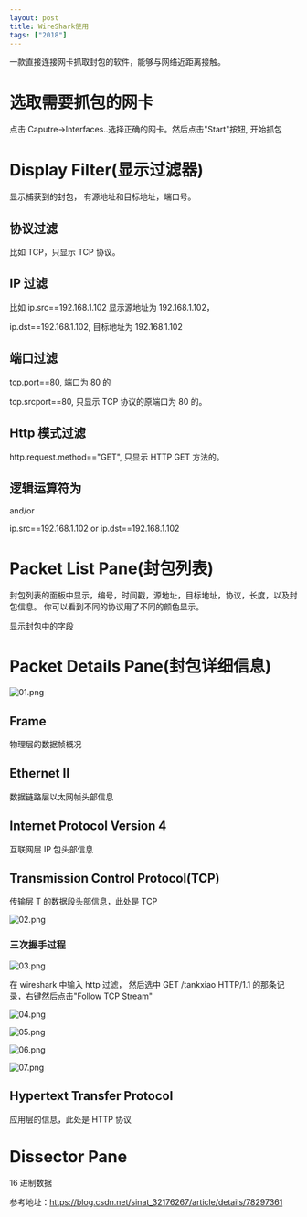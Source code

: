 ```yaml
---
layout: post
title: WireShark使用
tags: ["2018"]
---
```


一款直接连接网卡抓取封包的软件，能够与网络近距离接触。

# 选取需要抓包的网卡

点击 Caputre->Interfaces..选择正确的网卡。然后点击"Start"按钮, 开始抓包

# Display Filter(显示过滤器)

显示捕获到的封包， 有源地址和目标地址，端口号。

## 协议过滤

比如 TCP，只显示 TCP 协议。

## IP 过滤

比如 ip.src==192.168.1.102 显示源地址为 192.168.1.102，

ip.dst==192.168.1.102, 目标地址为 192.168.1.102

## 端口过滤

tcp.port==80, 端口为 80 的

tcp.srcport==80, 只显示 TCP 协议的原端口为 80 的。

## Http 模式过滤

http.request.method=="GET", 只显示 HTTP GET 方法的。

## 逻辑运算符为

and/or

ip.src==192.168.1.102 or ip.dst==192.168.1.102

# Packet List Pane(封包列表)

封包列表的面板中显示，编号，时间戳，源地址，目标地址，协议，长度，以及封包信息。 你可以看到不同的协议用了不同的颜色显示。

显示封包中的字段

# Packet Details Pane(封包详细信息)

![01.png](./imgs/01.png)

## Frame

物理层的数据帧概况

## Ethernet II

数据链路层以太网帧头部信息

## Internet Protocol Version 4

互联网层 IP 包头部信息

## Transmission Control Protocol(TCP)

传输层 T 的数据段头部信息，此处是 TCP

![02.png](./imgs/02.png)

### 三次握手过程

![03.png](./imgs/03.png)

在 wireshark 中输入 http 过滤， 然后选中 GET /tankxiao HTTP/1.1 的那条记录，右键然后点击"Follow TCP Stream"

![04.png](./imgs/04.png)

![05.png](./imgs/05.png)

![06.png](./imgs/06.png)

![07.png](./imgs/07.png)

## Hypertext Transfer Protocol

应用层的信息，此处是 HTTP 协议

# Dissector Pane

16 进制数据

参考地址：<https://blog.csdn.net/sinat_32176267/article/details/78297361>
